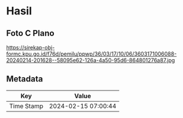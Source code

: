 # Hasil

## Foto C Plano

https://sirekap-obj-formc.kpu.go.id/f76d/pemilu/ppwp/36/03/17/10/06/3603171006088-20240214-201628--58095e62-126a-4a50-95d6-864801276a87.jpg


## Metadata

| Key        | Value               |
| ---------- | ------------------- |
| Time Stamp | 2024-02-15 07:00:44 |



